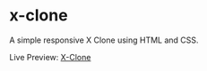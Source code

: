 # x-clone
A simple responsive X Clone using HTML and CSS. 

Live Preview:  [X-Clone](https://waleedimran2007.github.io/x-clone/)
